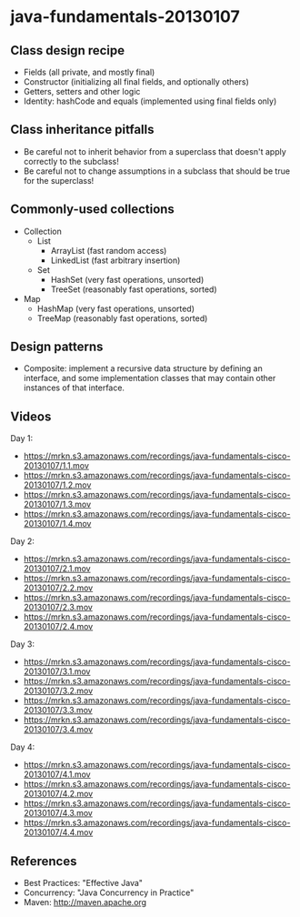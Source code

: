 java-fundamentals-20130107
==========================

Class design recipe
-------------------

  * Fields (all private, and mostly final)
  * Constructor (initializing all final fields, and optionally others)
  * Getters, setters and other logic
  * Identity: hashCode and equals (implemented using final fields only)

Class inheritance pitfalls
--------------------------

  * Be careful not to inherit behavior from a superclass that doesn't apply correctly to the subclass!
  * Be careful not to change assumptions in a subclass that should be true for the superclass!

Commonly-used collections
-------------------------

  * Collection
    * List
      * ArrayList (fast random access)
      * LinkedList (fast arbitrary insertion)
    * Set
      * HashSet (very fast operations, unsorted)
      * TreeSet (reasonably fast operations, sorted)
  * Map
    * HashMap (very fast operations, unsorted)
    * TreeMap (reasonably fast operations, sorted)

Design patterns
---------------

  * Composite: implement a recursive data structure by defining an interface, and some implementation classes that may contain other instances of that interface.

Videos
------

Day 1:

  * https://mrkn.s3.amazonaws.com/recordings/java-fundamentals-cisco-20130107/1.1.mov
  * https://mrkn.s3.amazonaws.com/recordings/java-fundamentals-cisco-20130107/1.2.mov
  * https://mrkn.s3.amazonaws.com/recordings/java-fundamentals-cisco-20130107/1.3.mov
  * https://mrkn.s3.amazonaws.com/recordings/java-fundamentals-cisco-20130107/1.4.mov

Day 2:

  * https://mrkn.s3.amazonaws.com/recordings/java-fundamentals-cisco-20130107/2.1.mov
  * https://mrkn.s3.amazonaws.com/recordings/java-fundamentals-cisco-20130107/2.2.mov
  * https://mrkn.s3.amazonaws.com/recordings/java-fundamentals-cisco-20130107/2.3.mov
  * https://mrkn.s3.amazonaws.com/recordings/java-fundamentals-cisco-20130107/2.4.mov

Day 3:

  * https://mrkn.s3.amazonaws.com/recordings/java-fundamentals-cisco-20130107/3.1.mov
  * https://mrkn.s3.amazonaws.com/recordings/java-fundamentals-cisco-20130107/3.2.mov
  * https://mrkn.s3.amazonaws.com/recordings/java-fundamentals-cisco-20130107/3.3.mov
  * https://mrkn.s3.amazonaws.com/recordings/java-fundamentals-cisco-20130107/3.4.mov

Day 4:

  * https://mrkn.s3.amazonaws.com/recordings/java-fundamentals-cisco-20130107/4.1.mov
  * https://mrkn.s3.amazonaws.com/recordings/java-fundamentals-cisco-20130107/4.2.mov
  * https://mrkn.s3.amazonaws.com/recordings/java-fundamentals-cisco-20130107/4.3.mov
  * https://mrkn.s3.amazonaws.com/recordings/java-fundamentals-cisco-20130107/4.4.mov

References
----------

  * Best Practices: "Effective Java"
  * Concurrency: "Java Concurrency in Practice"
  * Maven: http://maven.apache.org